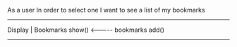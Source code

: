 As a user
In order to select one
I want to see a list of my bookmarks
_____________________________________

Display    |   Bookmarks
show()  <-----  bookmarks
                add()


_____________________________________
